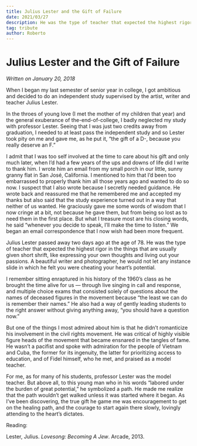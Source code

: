 ```yaml
---
title: Julius Lester and the Gift of Failure
date: 2021/03/27
description: He was the type of teacher that expected the highest rigor in the things that are usually given short shrift...
tag: tribute
author: Roberto
---
```


# Julius Lester and the Gift of Failure

_Written on January 20, 2018_

When I began my last semester of senior year in college, I got ambitious and decided to do an independent study supervised by the artist, writer and teacher Julius Lester.

In the throes of young love (I met the mother of my children that year) and the general exuberance of the-end-of-college, I badly neglected my study with professor Lester. Seeing that I was just two credits away from graduation, I needed to at least pass the independent study and so Lester took pity on me and gave me, as he put it, “the gift of a D-, because you really deserve an F.”

I admit that I was too self involved at the time to care about his gift and only much later, when I’d had a few years of the ups and downs of life did I write to thank him. I wrote him an email from my small porch in our little, sunny granny flat in San José, California. I mentioned to him that I’d been too embarrassed to properly thank him all those years ago and wanted to do so now. I suspect that I also wrote because I secretly needed guidance. He wrote back and reassured me that he remembered me and accepted my thanks but also said that the study experience turned out in a way that neither of us wanted. He graciously gave me some words of wisdom that I now cringe at a bit, not because he gave them, but from being so lost as to need them in the first place. But what I treasure most are his closing words, he said “whenever you decide to speak, I’ll make the time to listen.” We began an email correspondence that I now wish had been more frequent.

Julius Lester passed away two days ago at the age of 78. He was the type of teacher that expected the highest rigor in the things that are usually given short shrift, like expressing your own thoughts and living out your passions. A beautiful writer and photographer, he would not let any instance slide in which he felt you were cheating your heart’s potential.

I remember sitting enraptured in his history of the 1960’s class as he brought the time alive for us — through live singing in call and response, and multiple choice exams that consisted solely of questions about the names of deceased figures in the movement because “the least we can do is remember their names.” He also had a way of gently leading students to the right answer without giving anything away, “you should have a question now.”

But one of the things I most admired about him is that he didn’t romanticize his involvement in the civil rights movement. He was critical of highly visible figure heads of the movement that became ensnared in the tangles of fame. He wasn’t a pacifist and spoke with admiration for the people of Vietnam and Cuba, the former for its ingenuity, the latter for prioritizing access to education, and of Fidel himself, who he met, and praised as a model teacher.

For me, as for many of his students, professor Lester was the model teacher. But above all, to this young man who in his words “labored under the burden of great potential,” he symbolized a path. He made me realize that the path wouldn’t get walked unless it was started where it began. As I’ve been discovering, the true gift he game me was encouragement to get on the healing path, and the courage to start again there slowly, lovingly attending to the heart’s dictates.

Reading:

Lester, Julius. _Lovesong: Becoming A Jew_. Arcade, 2013.
